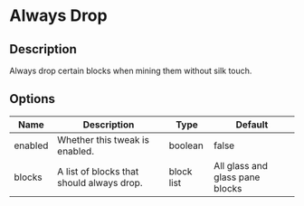 # Always Drop

## Description

Always drop certain blocks when mining them without silk touch.

## Options

| Name    | Description                               | Type       | Default                         |
| ------- | ----------------------------------------- | ---------- | ------------------------------- |
| enabled | Whether this tweak is enabled.            | boolean    | false                           |
| blocks  | A list of blocks that should always drop. | block list | All glass and glass pane blocks |



